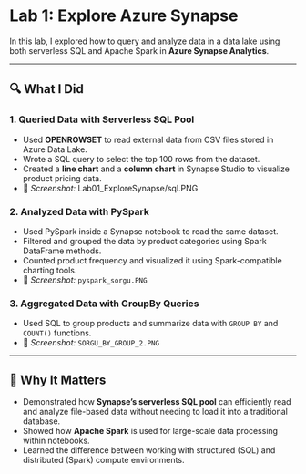# Lab 1: Explore Azure Synapse

In this lab, I explored how to query and analyze data in a data lake using both serverless SQL and Apache Spark in **Azure Synapse Analytics**.

---

## 🔍 What I Did

### 1. Queried Data with Serverless SQL Pool
- Used **OPENROWSET** to read external data from CSV files stored in Azure Data Lake.
- Wrote a SQL query to select the top 100 rows from the dataset.
- Created a **line chart** and a **column chart** in Synapse Studio to visualize product pricing data.
- 📸 *Screenshot:* Lab01_ExploreSynapse/sql.PNG

### 2. Analyzed Data with PySpark
- Used PySpark inside a Synapse notebook to read the same dataset.
- Filtered and grouped the data by product categories using Spark DataFrame methods.
- Counted product frequency and visualized it using Spark-compatible charting tools.
- 📸 *Screenshot:* `pyspark_sorgu.PNG`

### 3. Aggregated Data with GroupBy Queries
- Used SQL to group products and summarize data with `GROUP BY` and `COUNT()` functions.
- 📸 *Screenshot:* `SORGU_BY_GROUP_2.PNG`

---

## 🧠 Why It Matters

- Demonstrated how **Synapse’s serverless SQL pool** can efficiently read and analyze file-based data without needing to load it into a traditional database.
- Showed how **Apache Spark** is used for large-scale data processing within notebooks.
- Learned the difference between working with structured (SQL) and distributed (Spark) compute environments.
